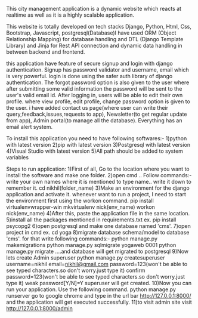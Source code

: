 
This city management application is a dynamic website which reacts at realtime as well as it is a highly scalable application.

This website is totally developed on tech stacks Django, Python, Html, Css, Bootstrap, Javascript, postgresql(Database)I have used ORM (Object Relationship Mapping) for database handling and DTL (Django Template Library) and Jinja for Rest API connection and dynamic data handling in between backend and frontend.

this application have feature of secure signup and login with django authentication. Signup has password validator and username, email which is very powerful. login is done using the safer auth library of django authentication. The forgot password option is also given to the user where after submitting some valid information the password will be sent to the user's valid email id. After logging in, users will be able to edit their own profile. where view profile, edit profile, change password option is given to the user. i have added contact us page(where user can write their query,feedback,issues,requests to app), Newsletter(to get regular update from app), Admin portal(to manage all the database). Everything has an email alert system.

To install this application you need to have following softwares:- 1)python with latest version 2)pip with latest version 3)Postgresql with latest version 4)Visual Studio with latest version 5)All path should be added to system variables

Steps to run application: 
1)First of all, Go to the location where you want to install the software and make one folder. 
2)open cmd .. Follow commands:- write your own names where it is mentioned to type name.. write it down to remember it. cd nikhil(folder_name) 
3)Make an environment for the django application and activate it. whenever want to run a project, I need to start the environment first using the workon command. pip install virtualenvwrapper-win mkvirtualenv nick(env_name) workon nick(env_name) 
4)After this, paste the application file in the same location. 
5)install all the packages mentioned in requirements.txt ex. pip install psycopg2 
6)open postgresql and make one database named 'cms'. 
7)open project in cmd ex. cd yoga 
8)migrate database schema/model to database 'cms'. for that write following commands:- python manage.py makemigrations python manage.py sqlmigrate yogaweb 0001 python manage.py migrate ....and database will get migrated to postgresql 
9)Now lets create Admin superuser python manage.py createsuperuser username=nikhil email=nikhil@gmail.com password=123(won't be able to see typed characters.so don't worry.just type it) confirm password=123(won't be able to see typed characters.so don't worry.just type it) weak password[Y/N]=Y superuser will get created. 
10)Now you can run your application. Use the following command. python manage.py runserver go to google chrome and type in the url bar http://127.0.0.1:8000/ and the application will get executed successfully. 11)to visit admin site visit http://127.0.0.1:8000/admin
